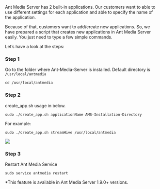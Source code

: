 Ant Media Server has 2 built-in applications. Our customers want to able to use different settings for each application and able to specify the name of the application.

Because of that, customers want to add/create new applications. So, we have prepared a script that creates new applications in Ant Media Server easily. You just need to type a few simple commands.

Let’s have a look at the steps:

### Step 1

Go to the folder where Ant-Media-Server is installed. Default directory is `/usr/local/antmedia`

    cd /usr/local/antmedia

### Step 2

create_app.sh usage in below.

    sudo ./create_app.sh applicationName AMS-Installation-Directory

For example:

`sudo ./create_app.sh streamHive /usr/local/antmedia`

![](https://i1.wp.com/antmedia.io/wp-content/uploads/2019/11/ant-media-server-new-application.png)

### Step 3

Restart Ant Media Service

    sudo service antmedia restart

*This feature is available in Ant Media Server 1.9.0+ versions.